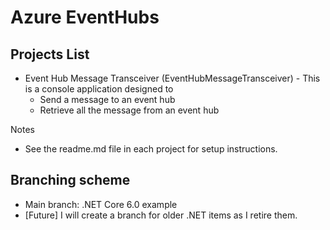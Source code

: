 # Azure EventHubs

## Projects List
- Event Hub Message Transceiver (EventHubMessageTransceiver) - This is a console application designed to 
    - Send a message to an event hub
    - Retrieve all the message from an event hub
   
  
Notes
- See the readme.md file in each project for setup instructions.

## Branching scheme
- Main branch: .NET Core 6.0 example
- [Future] I will create a branch for older .NET items as I retire them.
